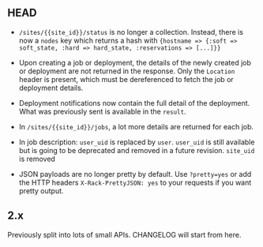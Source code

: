 ## HEAD
* `/sites/{{site_id}}/status` is no longer a collection. 
  Instead, there is now a `nodes` key which returns a hash with `{hostname => {:soft => soft_state, :hard => hard_state, :reservations => [...]}}`

* Upon creating a job or deployment, the details of the newly created job or deployment are not returned in the response. 
  Only the `Location` header is present, which must be dereferenced to fetch the job or deployment details.

* Deployment notifications now contain the full detail of the deployment. What was previously sent is available in the `result`.

* In `/sites/{{site_id}}/jobs`, a lot more details are returned for each job.

* In job description:
  `user_uid` is replaced by `user`. `user_uid` is still available but is going to be deprecated and removed in a future revision.
  `site_uid` is removed

* JSON payloads are no longer pretty by default. Use `?pretty=yes` or add the HTTP headers `X-Rack-PrettyJSON: yes` to your requests if you want pretty output.

## 2.x
Previously split into lots of small APIs. CHANGELOG will start from here.
